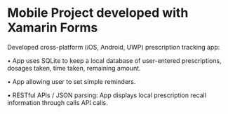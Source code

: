 # Mobile Project developed with Xamarin Forms

<p>Developed cross-platform (iOS, Android, UWP) prescription tracking app:</p>
<p>     • App uses SQLite to keep a local database of user-entered prescriptions, dosages taken, time taken, remaining amount. 
<p>     • App allowing user to set simple reminders.
<p>     • RESTful APIs / JSON parsing: App displays local prescription recall information through calls API calls.
